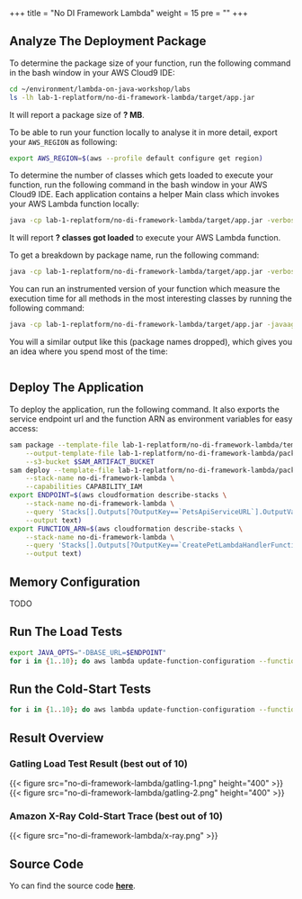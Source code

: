 +++
title = "No DI Framework Lambda"
weight = 15
pre = ""
+++

## Analyze The Deployment Package

To determine the package size of your function, run the following command in the bash window in your AWS Cloud9 IDE:

```bash
cd ~/environment/lambda-on-java-workshop/labs
ls -lh lab-1-replatform/no-di-framework-lambda/target/app.jar
```

It will report a package size of **? MB**.

To be able to run your function locally to analyse it in more detail, export your `AWS_REGION` as following:

```bash
export AWS_REGION=$(aws --profile default configure get region)
```

To determine the number of classes which gets loaded to execute your function, run the following command in the bash window in your AWS Cloud9 IDE. Each application contains a helper Main class which invokes your AWS Lambda function locally:

```bash
java -cp lab-1-replatform/no-di-framework-lambda/target/app.jar -verbose:class com.aws.samples.petclinic.Main | grep '\[Loaded' | wc -l
```

It will report **? classes got loaded** to execute your AWS Lambda function.

To get a breakdown by package name, run the following command:

```bash
java -cp lab-1-replatform/no-di-framework-lambda/target/app.jar -verbose:class com.aws.samples.petclinic.Main | grep '\[Loaded' | grep '.jar\]' | sed 's/\[Loaded \([^A-Z]*\)[\$A-Za-z0-9]* from .*\]/\1/g' | sort | uniq -c | sort
```

You can run an instrumented version of your function which measure the execution time for all methods in the most interesting classes by running the following command:

```bash
java -cp lab-1-replatform/no-di-framework-lambda/target/app.jar -javaagent:java-instrumentation-1.0-SNAPSHOT.jar=instrumentation.cfg com.aws.samples.petclinic.Main
```

You will a similar output like this (package names dropped), which gives you an idea where you spend most of the time:

```bash

```

## Deploy The Application

To deploy the application, run the following command. It also exports the service endpoint url and the function ARN as environment variables for easy access:

```bash
sam package --template-file lab-1-replatform/no-di-framework-lambda/template.yaml \
    --output-template-file lab-1-replatform/no-di-framework-lambda/packaged.yaml \
    --s3-bucket $SAM_ARTIFACT_BUCKET
sam deploy --template-file lab-1-replatform/no-di-framework-lambda/packaged.yaml \
    --stack-name no-di-framework-lambda \
    --capabilities CAPABILITY_IAM
export ENDPOINT=$(aws cloudformation describe-stacks \
    --stack-name no-di-framework-lambda \
    --query 'Stacks[].Outputs[?OutputKey==`PetsApiServiceURL`].OutputValue' \
    --output text)
export FUNCTION_ARN=$(aws cloudformation describe-stacks \
    --stack-name no-di-framework-lambda \
    --query 'Stacks[].Outputs[?OutputKey==`CreatePetLambdaHandlerFunction`].OutputValue' \
    --output text)
```

## Memory Configuration

TODO

## Run The Load Tests

```bash
export JAVA_OPTS="-DBASE_URL=$ENDPOINT"
for i in {1..10}; do aws lambda update-function-configuration --function-name $FUNCTION_ARN --environment "Variables={TABLE_NAME=$PETS_TABLE,BUCKET_NAME=$PETS_BUCKET,KeyName1=KeyValue$i}"; gatling.sh --simulations-folder lab-1-replatform/no-di-framework-lambda/src/test/scala --simulation LoadTest --run-description "no-di-framework-lambda-run-$i"; done
```

## Run the Cold-Start Tests

```bash
for i in {1..10}; do aws lambda update-function-configuration --function-name $FUNCTION_ARN --environment "Variables={TABLE_NAME=$PETS_TABLE,BUCKET_NAME=$PETS_BUCKET,KeyName1=KeyValue$i}"; curl -i -X POST -d '{"name": "Max", "type": "dog", "birthday": "2010-11-03", "medicalRecord": "bla bla bla"}' $ENDPOINT/pet; done
```

## Result Overview

### Gatling Load Test Result (best out of 10)

{{< figure src="no-di-framework-lambda/gatling-1.png" height="400" >}}
{{< figure src="no-di-framework-lambda/gatling-2.png" height="400" >}}

### Amazon X-Ray Cold-Start Trace (best out of 10)

{{< figure src="no-di-framework-lambda/x-ray.png" >}}

## Source Code

Yo can find the source code **[here](https://github.com/muellerc/lambda-on-java-workshop/tree/master/labs/lab-1-replatform/no-di-framework-lambda)**.
